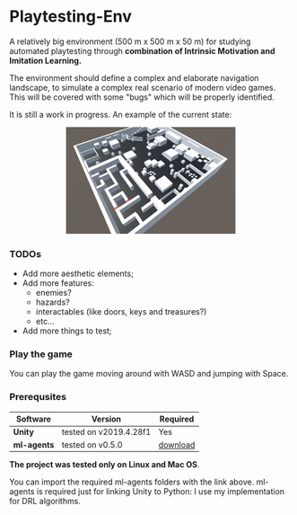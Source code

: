 # Playtesting-Env

A relatively big environment (500 m x 500 m x 50 m) for studying automated playtesting through **combination of Intrinsic
Motivation and Imitation Learning.**

The environment should define a complex and elaborate navigation landscape, to simulate a 
complex real scenario of modern video games. This will be covered with some "bugs" which will be properly identified.

It is still a work in progress. An example of the current state:

<p align="center">
<img  src="imgs/screenshot.png" width="60%" height="60%"/>
</p>

### TODOs

- Add more aesthetic elements;
- Add more features:
    - enemies?
    - hazards?
    - interactables (like doors, keys and treasures?)
    - etc...
- Add more things to test;

### Play the game

You can play the game moving around with 
WASD and jumping with Space. 

### Prerequsites
| Software                                                 | Version         | Required |
| ---------------------------------------------------------|-----------------| ---------|
| **Unity** | tested on v2019.4.28f1 | Yes |
| **ml-agents** | tested on v0.5.0| [download](https://drive.google.com/file/d/18_vvUN9_IPK7_guBRnL91tGzzFR5_V6N/view?usp=sharing) |

**The project was tested only on Linux and Mac OS**.

You can import the required ml-agents folders with the link above.
ml-agents is required just for linking Unity to Python: I use my implementation for DRL algorithms.
    


